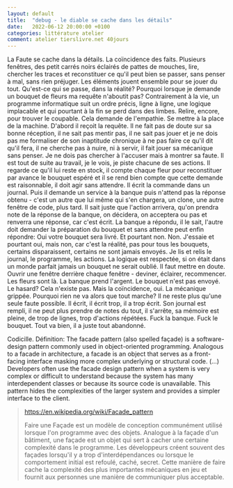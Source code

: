```yaml
---
layout: default
title:  "debug - le diable se cache dans les détails"
date:   2022-06-12 20:00:00 +0100
categories: littérature atelier
comment: atelier tierslivre.net 40jours
---
```


La Faute se cache dans la détails. La coïncidence des faits. Plusieurs fenêtres, des petit carrés noirs éclairés de pattes de mouches, lire, chercher les traces et reconstituer ce qu'il peut bien se passer, sans penser à mal, sans rien préjuger. Les éléments jouent ensemble pour se jouer du tout. Qu'est-ce qui se passe, dans la réalité? Pourquoi lorsque je demande un bouquet de fleurs ma requête n'aboutit pas? Contrairement à la vie, un programme informatique suit un ordre précis, ligne à ligne, une logique implacable et qui pourtant à la fin se perd dans des limbes. Relire, encore, pour trouver le coupable. Cela demande de l'empathie. Se mettre à la place de la machine. D'abord il reçoit la requête. Il ne fait pas de doute sur sa bonne réception, il ne sait pas mentir pas, il ne sait pas jouer et je ne dois pas me formaliser de son inaptitude chronique à ne pas faire ce qu'il dit qu'il fera, il ne cherche pas à nuire, ni à servir, il fait jouer sa mécanique sans penser. Je ne dois pas chercher à l'accuser mais à montrer sa faute. Il est tout de suite au travail, je le vois, je piste chacune de ses actions. Il regarde ce qu'il lui reste en stock, il compte chaque fleur pour reconstituer par avance le bouquet espéré et il se rend bien compte que cette demande est raisonnable, il doit agir sans attendre. Il écrit la commande dans un journal. Puis il demande un service à la banque puis n'attend pas la réponse obtenu - c'est un autre que lui même qui s'en chargera, un clone, une autre fenêtre de code, plus tard. Il sait juste que l'action arrivera, qu'on prendra note de la réponse de la banque, on décidera, on acceptera ou pas et renverra une réponse, car c'est écrit. La banque a répondu, il le sait, l'autre doit demander la préparation du bouquet et sans attendre peut enfin répondre: Oui votre bouquet sera livré. Et pourtant non. Non. J'essaie et pourtant oui, mais non, car c'est la réalité, pas pour tous les bouquets, certains disparaissent, certains ne sont jamais envoyés. Je lis et relis le journal, le programme, les actions. La logique est respectée, si on était dans un monde parfait jamais un bouquet ne serait oublié. Il faut mettre en doute. Ouvrir une fenêtre derrière chaque fenêtre - deviner, éclairer, recommencer. Les fleurs sont là. La banque prend l'argent. Le bouquet n'est pas envoyé. Le hasard? Cela n'existe pas. Mais la coïncidence, oui. La mécanique grippée. Pourquoi rien ne va alors que tout marche? Il ne reste plus qu'une seule faute possible. Il écrit, il écrit trop, il a trop écrit. Son journal est rempli, il ne peut plus prendre de notes du tout, il s'arrête, sa mémoire est pleine, de trop de lignes, trop d'actions répétées. Fuck la banque. Fuck le bouquet. Tout va bien, il a juste tout abandonné.  


Codicille. Définition:
The facade pattern (also spelled façade) is a software-design pattern commonly used in object-oriented programming. Analogous to a facade in architecture, a facade is an object that serves as a front-facing interface masking more complex underlying or structural code. (...) Developers often use the facade design pattern when a system is very complex or difficult to understand because the system has many interdependent classes or because its source code is unavailable. This pattern hides the complexities of the larger system and provides a simpler interface to the client.   
> https://en.wikipedia.org/wiki/Facade_pattern  
>  
> Faire une Façade est un modèle de conception communément utilisé lorsque l'on programme avec des objets. Analogue à la façade d'un bâtiment, une façade est un objet qui sert à cacher une certaine complexité dans le programme. Les développeurs créent souvent des façades lorsqu'il y a trop d'interdépendances ou lorsque le comportement initial est refoulé, caché, secret. Cette manière de faire cache la complexité des plus importantes mécaniques en jeu et fournit aux personnes une manière de communiquer plus acceptable.  
